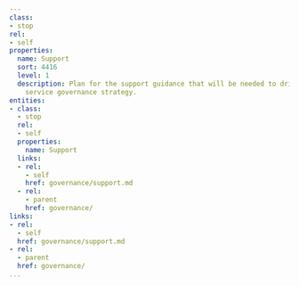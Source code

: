 ```yaml
---
class:
- stop
rel:
- self
properties:
  name: Support
  sort: 4416
  level: 1
  description: Plan for the support guidance that will be needed to drive a wider
    service governance strategy.
entities:
- class:
  - stop
  rel:
  - self
  properties:
    name: Support
  links:
  - rel:
    - self
    href: governance/support.md
  - rel:
    - parent
    href: governance/
links:
- rel:
  - self
  href: governance/support.md
- rel:
  - parent
  href: governance/
...
```

